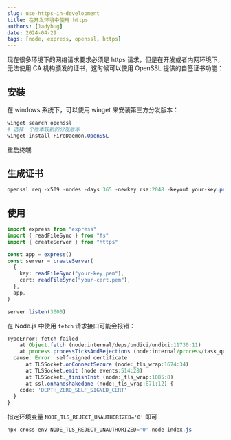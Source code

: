 ```yaml
---
slug: use-https-in-development
title: 在开发环境中使用 https
authors: [1adybug]
date: 2024-04-29
tags: [node, express, openssl, https]
---
```


现在很多环境下的网络请求要求必须是 https 请求，但是在开发或者内网环境下，无法使用 CA 机构颁发的证书，这时候可以使用 OpenSSL 提供的自签证书功能：

## 安装

在 windows 系统下，可以使用 winget 来安装第三方分发版本：

```powershell
winget search openssl
# 选择一个版本较新的分发版本
winget install FireDaemon.OpenSSL
```

重启终端

## 生成证书

```powershell
openssl req -x509 -nodes -days 365 -newkey rsa:2048 -keyout your-key.pem -out your-cert.pem
```

## 使用

```typescript
import express from "express"
import { readFileSync } from "fs"
import { createServer } from "https"

const app = express()
const server = createServer(
  {
    key: readFileSync("your-key.pem"),
    cert: readFileSync("your-cert.pem"),
  },
  app,
)

server.listen(3000)
```

在 Node.js 中使用 `fetch` 请求接口可能会报错：

```typescript
TypeError: fetch failed
    at Object.fetch (node:internal/deps/undici/undici:11730:11)
    at process.processTicksAndRejections (node:internal/process/task_queues:95:5) {
  cause: Error: self-signed certificate
      at TLSSocket.onConnectSecure (node:_tls_wrap:1674:34)
      at TLSSocket.emit (node:events:514:28)
      at TLSSocket._finishInit (node:_tls_wrap:1085:8)
      at ssl.onhandshakedone (node:_tls_wrap:871:12) {
    code: 'DEPTH_ZERO_SELF_SIGNED_CERT'
  }
}
```

指定环境变量 `NODE_TLS_REJECT_UNAUTHORIZED='0'` 即可

```PowerShell
npx cross-env NODE_TLS_REJECT_UNAUTHORIZED='0' node index.js
```
